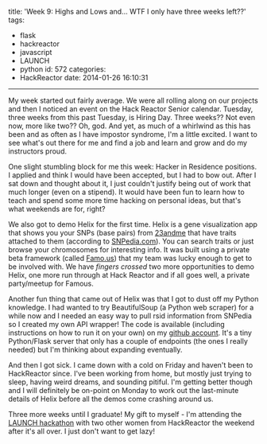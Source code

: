 title: 'Week 9: Highs and Lows and... WTF I only have three weeks left??'
tags:
  - flask
  - hackreactor
  - javascript
  - LAUNCH
  - python
id: 572
categories:
  - HackReactor
date: 2014-01-26 16:10:31
---

My week started out fairly average. We were all rolling along on our projects and then I noticed an event on the Hack Reactor Senior calendar. Tuesday, three weeks from this past Tuesday, is Hiring Day. Three weeks?? Not even now, more like two?? Oh, god. And yet, as much of a whirlwind as this has been and as often as I have impostor syndrome, I'm a little excited. I want to see what's out there for me and find a job and learn and grow and do my instructors proud.

One slight stumbling block for me this week: Hacker in Residence positions. I applied and think I would have been accepted, but I had to bow out. After I sat down and thought about it, I just couldn't justify being out of work that much longer (even on a stipend). It would have been fun to learn how to teach and spend some more time hacking on personal ideas, but that's what weekends are for, right?

We also got to demo Helix for the first time. Helix is a gene visualization app that shows you your SNPs (base pairs) from [23andme](http://23andme.com) that have traits attached to them (according to [SNPedia.com](http://snpedia.com)). You can search traits or just browse your chromosomes for interesting info. It was built using a private beta framework (called [Famo.us](http://famo.us)) that my team was lucky enough to get to be involved with. We have *fingers crossed* two more opportunities to demo Helix, one more run through at Hack Reactor and if all goes well, a private party/meetup for Famous.

Another fun thing that came out of Helix was that I got to dust off my Python knowledge. I had wanted to try BeautifulSoup (a Python web scraper) for a while now and I needed an easy way to pull rsid information from SNPedia so I created my own API wrapper! The code is available (including instructions on how to run it on your own) on my [github account](http://github.com/leaena/snp-api). It's a tiny Python/Flask server that only has a couple of endpoints (the ones I really needed) but I'm thinking about expanding eventually.

And then I got sick. I came down with a cold on Friday and haven't been to HackReactor since. I've been working from home, but mostly just trying to sleep, having weird dreams, and sounding pitiful. I'm getting better though and I will definitely be on-point on Monday to work out the last-minute details of Helix before all the demos come crashing around us.

Three more weeks until I graduate! My gift to myself - I'm attending the [LAUNCH hackathon](http://hackathon.launch.co/) with two other women from HackReactor the weekend after it's all over. I just don't want to get lazy!